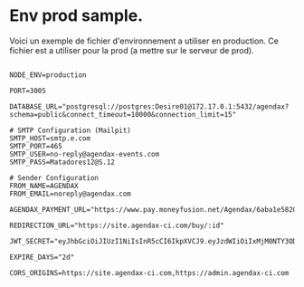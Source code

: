 # Env prod sample.

Voici un exemple de fichier d'environnement a utiliser en production. Ce fichier est a utiliser pour la prod (a mettre sur le serveur de prod).

```

NODE_ENV=production

PORT=3005

DATABASE_URL="postgresql://postgres:Desire01@172.17.0.1:5432/agendax?schema=public&connect_timeout=10000&connection_limit=15"

# SMTP Configuration (Mailpit)
SMTP_HOST=smtp.e.com
SMTP_PORT=465
SMTP_USER=no-reply@agendax-events.com
SMTP_PASS=Matadores12@S.12

# Sender Configuration
FROM_NAME=AGENDAX
FROM_EMAIL=noreply@agendax.com

AGENDAX_PAYMENT_URL="https://www.pay.moneyfusion.net/Agendax/6aba1e5820821fae/pay/"

REDIRECTION_URL="https://site.agendax-ci.com/buy/:id"

JWT_SECRET="eyJhbGciOiJIUzI1NiIsInR5cCI6IkpXVCJ9.eyJzdWIiOiIxMjM0NTY3ODkwIiwibmFtZSI6IkpvaG4gRG9lIiwiaWF0IjoxNTE2MjM5MDIyfQ.SflKxwRJSMeKKF2QT4fwpMeJf36P>

EXPIRE_DAYS="2d"

CORS_ORIGINS=https://site.agendax-ci.com,https://admin.agendax-ci.com

```